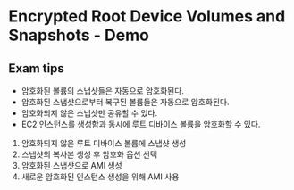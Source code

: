 # Encrypted Root Device Volumes and Snapshots - Demo

## Exam tips

- 암호화된 볼륨의 스냅샷들은 자동으로 암호화된다.
- 암호화된 스냅샷으로부터 복구된 볼륨들은 자동으로 암호화된다.
- 암호화되지 않은 스냅샷만 공유할 수 있다.
- EC2 인스턴스를 생성함과 동시에 루트 디바이스 볼륨을 암호화할 수 있다.

1. 암호화되지 않은 루트 디바이스 볼륨에 스냅샷 생성
2. 스냅샷의 복사본 생성 후 암호화 옵션 선택
3. 암호화된 스냅샷으로 AMI 생성
4. 새로운 암호화된 인스턴스 생성을 위해 AMI 사용
